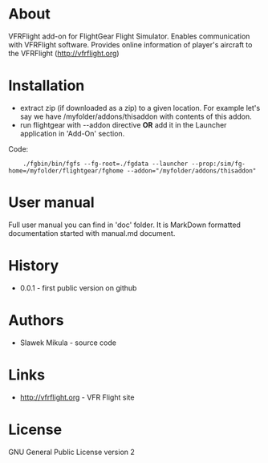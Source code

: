 # About

VFRFlight add-on for FlightGear Flight Simulator. Enables communication with
VFRFlight software. Provides online information of player's aircraft to the
VFRFlight (http://vfrflight.org)

# Installation

- extract zip (if downloaded as a zip) to a given location. For example let's
  say we have /myfolder/addons/thisaddon with contents of this addon.
- run flightgear with --addon directive **OR** add it in the Launcher application
  in 'Add-On' section.

Code:
```
    ./fgbin/bin/fgfs --fg-root=./fgdata --launcher --prop:/sim/fg-home=/myfolder/flightgear/fghome --addon="/myfolder/addons/thisaddon"
```

# User manual

Full user manual you can find in 'doc' folder. It is MarkDown formatted
documentation started with manual.md document.


# History

- 0.0.1 - first public version on github


# Authors

- Slawek Mikula - source code

# Links

- http://vfrflight.org - VFR Flight site

# License

GNU General Public License version 2
